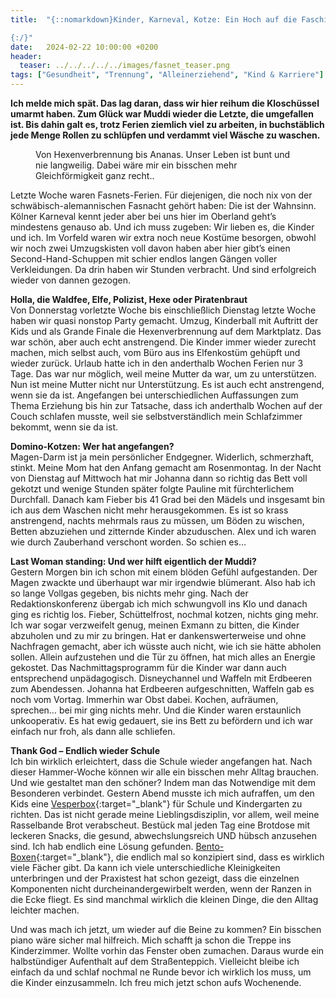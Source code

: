 ```yaml
---
title:  "{::nomarkdown}Kinder, Karneval, Kotze: Ein Hoch auf die Faschingsferien!

{:/}"
date:   2024-02-22 10:00:00 +0200
header:
  teaser: ../../../../../images/fasnet_teaser.png
tags: ["Gesundheit", "Trennung", "Alleinerziehend", "Kind & Karriere"]
---
```


**Ich melde mich spät. Das lag daran, dass wir hier reihum die Kloschüssel umarmt haben. Zum Glück war Muddi wieder die Letzte, die umgefallen ist. Bis dahin galt es, trotz Ferien ziemlich viel zu arbeiten, in buchstäblich jede Menge Rollen zu schlüpfen und verdammt viel Wäsche zu waschen.**

<figure>
  <img src="../../../../../images/fasnet.png" alt="">
  <figcaption>Von Hexenverbrennung bis Ananas. Unser Leben ist bunt und nie langweilig. Dabei wäre mir ein bisschen mehr Gleichförmigkeit ganz recht..</figcaption>
</figure>      

Letzte Woche waren Fasnets-Ferien. Für diejenigen, die noch nix von der schwäbisch-alemannischen Fasnacht gehört haben: Die ist der Wahnsinn. Kölner Karneval kennt jeder aber bei uns hier im Oberland geht’s mindestens genauso ab. Und ich muss zugeben: Wir lieben es, die Kinder und ich. Im Vorfeld waren wir extra noch neue Kostüme besorgen, obwohl wir noch zwei Umzugskisten voll davon haben aber hier gibt’s einen Second-Hand-Schuppen mit schier endlos langen Gängen voller Verkleidungen. Da drin haben wir Stunden verbracht. Und sind erfolgreich wieder von dannen gezogen.

<b>Holla, die Waldfee, Elfe, Polizist, Hexe oder Piratenbraut</b><br>
Von Donnerstag vorletzte Woche bis einschließlich Dienstag letzte Woche haben wir quasi nonstop Party gemacht. Umzug, Kinderball mit Auftritt der Kids und als Grande Finale die Hexenverbrennung auf dem Marktplatz. Das war schön, aber auch echt anstrengend. Die Kinder immer wieder zurecht machen, mich selbst auch, vom Büro aus ins Elfenkostüm gehüpft und wieder zurück. Urlaub hatte ich in den anderthalb Wochen Ferien nur 3 Tage. Das war nur möglich, weil meine Mutter da war, um zu unterstützen. Nun ist meine Mutter nicht nur Unterstützung. Es ist auch echt anstrengend, wenn sie da ist. Angefangen bei unterschiedlichen Auffassungen zum Thema Erziehung bis hin zur Tatsache, dass ich anderthalb Wochen auf der Couch schlafen musste, weil sie selbstverständlich mein Schlafzimmer bekommt, wenn sie da ist. 

<b>Domino-Kotzen: Wer hat angefangen?</b><br>
Magen-Darm ist ja mein persönlicher Endgegner. Widerlich, schmerzhaft, stinkt. Meine Mom hat den Anfang gemacht am Rosenmontag. In der Nacht von Dienstag auf Mittwoch hat mir Johanna dann so richtig das Bett voll gekotzt und wenige Stunden später folgte Pauline mit fürchterlichem Durchfall. Danach kam Fieber bis 41 Grad bei den Mädels und insgesamt bin ich aus dem Waschen nicht mehr herausgekommen. Es ist so krass anstrengend, nachts mehrmals raus zu müssen, um Böden zu wischen, Betten abzuziehen und zitternde Kinder abzuduschen. Alex und ich waren wie durch Zauberhand verschont worden. So schien es…

<b>Last Woman standing: Und wer hilft eigentlich der Muddi?</b><br>
Gestern Morgen bin ich schon mit einem blöden Gefühl aufgestanden. Der Magen zwackte und überhaupt war mir irgendwie blümerant. Also hab ich so lange Vollgas gegeben, bis nichts mehr ging. Nach der Redaktionskonferenz übergab ich mich schwungvoll ins Klo und danach ging es richtig los. Fieber, Schüttelfrost, nochmal kotzen, nichts ging mehr. Ich war sogar verzweifelt genug, meinen Exmann zu bitten, die Kinder abzuholen und zu mir zu bringen. Hat er dankenswerterweise und ohne Nachfragen gemacht, aber ich wüsste auch nicht, wie ich sie hätte abholen sollen. Allein aufzustehen und die Tür zu öffnen, hat mich alles an Energie gekostet. Das Nachmittagsprogramm für die Kinder war dann auch entsprechend unpädagogisch. Disneychannel und Waffeln mit Erdbeeren zum Abendessen. Johanna hat Erdbeeren aufgeschnitten, Waffeln gab es noch vom Vortag. Immerhin war Obst dabei. Kochen, aufräumen, sprechen… bei mir ging nichts mehr. Und die Kinder waren erstaunlich unkooperativ. Es hat ewig gedauert, sie ins Bett zu befördern und ich war einfach nur froh, als dann alle schliefen.

<b>Thank God – Endlich wieder Schule</b><br>
Ich bin wirklich erleichtert, dass die Schule wieder angefangen hat. Nach dieser Hammer-Woche können wir alle ein bisschen mehr Alltag brauchen. Und wie gestaltet man den schöner? Indem man das Notwendige mit dem Besonderen verbindet. Gestern Abend musste ich mich aufraffen, um den Kids eine [Vesperbox](https://bearfoot.de/){:target="_blank"} für Schule und Kindergarten zu richten. Das ist nicht gerade meine Lieblingsdisziplin, vor allem, weil meine Rasselbande Brot verabscheut. Bestück mal jeden Tag eine Brotdose mit leckeren Snacks, die gesund, abwechslungsreich UND hübsch anzusehen sind. Ich hab endlich eine Lösung gefunden. [Bento-Boxen](https://bearfoot.de/){:target="_blank"}, die endlich mal so konzipiert sind, dass es wirklich viele Fächer gibt. Da kann ich viele unterschiedliche Kleinigkeiten unterbringen und der Praxistest hat schon gezeigt, dass die einzelnen Komponenten nicht durcheinandergewirbelt werden, wenn der Ranzen in die Ecke fliegt. Es sind manchmal wirklich die kleinen Dinge, die den Alltag leichter machen.<br>

Und was mach ich jetzt, um wieder auf die Beine zu kommen? Ein bisschen piano wäre sicher mal hilfreich. Mich schafft ja schon die Treppe ins Kinderzimmer. Wollte vorhin das Fenster oben zumachen. Daraus wurde ein halbstündiger Aufenthalt auf dem Straßenteppich. Vielleicht bleibe ich einfach da und schlaf nochmal ne Runde bevor ich wirklich los muss, um die Kinder einzusammeln. Ich freu mich jetzt schon aufs Wochenende.



















 






 

 





 









 















 















 

 





 

  


 
 
 
 


   


 



 






 






 


 
 






















 








 

   



















  












 






 





  


  






					 


 
 








